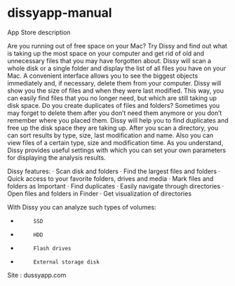 # dissyapp-manual

App Store description

Are you running out of free space on your Mac? Try Dissy and find out what is taking up the most space on your computer and get rid of old and unnecessary files that you may have forgotten about.
Dissy will scan a whole disk or a single folder and display the list of all files you have on your Mac.
A convenient interface allows you to see the biggest objects immediately and, if necessary, delete them from your computer.
Dissy will show you the size of files and when they were last modified. This way, you can easily find files that you no longer need, but which are still taking up disk space.
Do you create duplicates of files and folders?  Sometimes you may forget to delete them after you don’t need them anymore or you don’t remember where you placed them. Dissy will help you to find duplicates and free up the disk space they are taking up.
After you scan a directory, you can sort results by type, size, last modification and name.
Also you can view files of a certain type, size and modification time.
As you understand, Dissy provides useful settings with which you can set your own parameters for displaying the analysis results.
 
Dissy features:
·         Scan disk and folders
·         Find the largest files and folders
·         Quick access to your favorite folders, drives and media
·         Mark files and folders as Important
·         Find duplicates
·         Easily navigate through directories
·         Open files and folders in Finder
·         Get visualization of directories
 
With Dissy you can analyze such types of volumes:
-          SSD
-          HDD
-          Flash drives
-          External storage disk

Site : dussyapp.com
